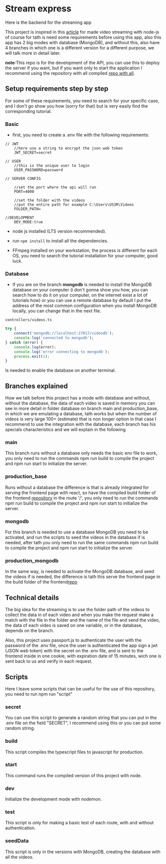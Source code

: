 # Stream express
Here is the backend for the streaming app

This project is inspired in this [article](https://www.linode.com/docs/guides/build-react-video-streaming-app/) for made video streaming with node-js of course for tath is need some requirements before using this app, also this app has 2 big modes with database (MongoDB), and without this, also have 4 branches in which one is a different version for a different purpose, we will talk more in detail later.

**note**:This repo is for the development of the API, you can use this to deploy the server if you want, but if you want only to start the application I recommend using the repository with all compiled [repo with all](https://github.com/SL0W-HAND/node-stream).

## Setup requirements step by step
For some of these requirements, you need to search for your specific case, and I don't go show you how (sorry for that) but is very easily find the corresponding tutorial.

###  Basic

* first, you need to create a .env file with the following requirements:

```env
// JWT
    //here use a string to encrypt the json web token
    JWT_SECRET=secret

// USER
    //this is the unique user to login
    USER_PASSWORD=password

// SERVER CONFIG

    //set the port where the api will run
    PORT=4000

    //set the folder with the videos 
    //put the entire path for example C:\Users\US3R\Videos
    FOLDER_PATH=

//DEVELOPMENT
    DEV_MODE:true    

```
* node js installed (LTS version recommended).

* run ``npm install`` to install all the dependencies.

* FFmpeg installed on your workstation, the process is different for each OS, you need to search the tutorial installation for your computer, good luck.  


### Database
* If you are on the branch **mongodb** is needed to install the MongoDB database on your computer (i don't gonna show you how, you can search how to do it on your computer, on the internet exist a lot of tutorials how) or you can use a remote database by default I put the address of the most common configuration when you install MongoDB locally, you can change that in the next file.

```
controllers/videos.ts
```

```js
try {
	connect('mongodb://localhost:27017/videodb');
	console.log('connected to mongodb');
} catch (error) {
	console.log(error);
	console.log('error connecting to mongodb');
	process.exit(1);
}
```
Is needed to enable the database on another terminal.

## Branches explained
How we talk before this project has a mode with database and without, without the database, the data of each video is saved in memory you can see in more detail in folder database on branch main and production_base, in which we are emulating a database, tath works but when the number of videos is very large 100+ (estimate) that is non longer option in that case I recommend to use the integration with the database, each branch has his specials characteristics and we will explain in the following.


### main
This branch runs without a database only needs the basic env file to work, you only need to run the commands npm run build to compile the project and npm run start to initialize the server.

### production_base 
Runs without a database the difference is that is already integrated for serving the frontend page with react, so have the compiled build folder of the frontend [repository](https://github.com/SL0W-HAND/react-video-streaming) in the route '/', you only need to run the commands npm run build to compile the project and npm run start to initialize the server.

### mongodb
For this branch is needed to use a database MongoDB you need to be activated, and run the scripts to seed the videos in the database if is needed, after tath you only need to run the same commands npm run build to compile the project and npm run start to initialize the server.

### production_mongodb
In the same way, is needed to activate the MongoDB database, and seed the videos if is needed, the difference is tath this serve the frontend page in the build folder of the frontend[repo](https://github.com/SL0W-HAND/react-video-streaming)

## Technical details
The big idea for the streaming is to use the folder path of the videos to collect the data in of each video and when you make the request make a match with the file in the folder and the name of the file and send the video, the data of each video is saved on one variable, or in the database, depends on the branch.

Also, this project uses passport.js to authenticate the user with the password of the .env file, once the user is authenticated the app sign a jwt (JSON web token) with the secret on the .env file, and is sent to the frontend inside in one cookie, with expiration date of 15 minutes, wich one is sent back to us and verify in each request.

## Scripts 
Here I leave some scripts that can be useful for the use of this repository, you need to run npm run "script"

### secret
You can use this script to generate a random string that you can put in the .env file on the field "SECRET", I recommend using this or you can put some random string.

### build
This script compiles the typescript files to javascript for production.

### start
This command runs the compiled version of this project with node.

### dev
Initialize the development mode with nodemon. 

### test 
This script is only for making a basic test of each route, with and without authentication.

### seedData 
This script is only in the versions with MongoDB, creating the database with all the videos.
